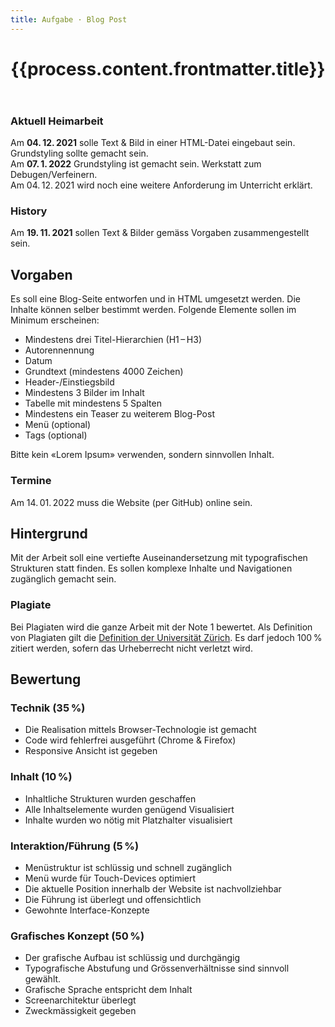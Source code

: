 ```yaml
---
title: Aufgabe · Blog Post
---
```



<header>

# {{process.content.frontmatter.title}}


</header>




<div class="next">

### Aktuell Heimarbeit
Am **04. 12. 2021** solle Text & Bild in einer HTML-Datei eingebaut sein. Grundstyling sollte gemacht sein.  
Am **07. 1. 2022** Grundstyling ist gemacht sein. Werkstatt zum Debugen/Verfeinern.   
Am 04. 12. 2021 wird noch eine weitere Anforderung im Unterricht erklärt.

### History
Am **19. 11. 2021** sollen Text & Bilder gemäss Vorgaben zusammengestellt sein.  


</div>



## Vorgaben
Es soll eine Blog-Seite entworfen und in HTML umgesetzt werden. Die Inhalte können selber bestimmt werden. Folgende Elemente sollen im Minimum erscheinen:
* Mindestens drei Titel-Hierarchien (H1 – H3)
* Autorennennung 
* Datum
* Grundtext (mindestens 4000 Zeichen)
* Header-/Einstiegsbild
* Mindestens 3 Bilder im Inhalt
* Tabelle mit mindestens 5 Spalten
* Mindestens ein Teaser zu weiterem Blog-Post
* Menü (optional)
* Tags (optional)

Bitte kein «Lorem Ipsum» verwenden, sondern sinnvollen Inhalt.


### Termine
Am 14. 01. 2022 muss die Website (per GitHub) online sein.


## Hintergrund
Mit der Arbeit soll eine vertiefte Auseinandersetzung mit typografischen Strukturen statt finden. Es sollen komplexe Inhalte und Navigationen zugänglich gemacht sein.



### Plagiate
Bei Plagiaten wird die ganze Arbeit mit der Note 1 bewertet. Als Definition von Plagiaten gilt die [Definition der Universität Zürich](https://web.archive.org/web/20180718162232/http://www.uzh.ch/de/studies/teaching/plagiate.html). Es darf jedoch 100 % zitiert werden, sofern das Urheberrecht nicht verletzt wird.



## Bewertung

### Technik (35 %)

* Die Realisation mittels Browser-Technologie ist gemacht
* Code wird fehlerfrei ausgeführt (Chrome & Firefox)
* Responsive Ansicht ist gegeben

### Inhalt (10 %)

* Inhaltliche Strukturen wurden geschaffen
* Alle Inhaltselemente wurden genügend Visualisiert
* Inhalte wurden wo nötig mit Platzhalter visualisiert

### Interaktion/Führung (5 %)

* Menüstruktur ist schlüssig und schnell zugänglich
* Menü wurde für Touch-Devices optimiert
* Die aktuelle Position innerhalb der Website ist nachvollziehbar
* Die Führung ist überlegt und offensichtlich
* Gewohnte Interface-Konzepte


### Grafisches Konzept (50 %)
* Der grafische Aufbau ist schlüssig und durchgängig
* Typografische Abstufung und Grössenverhältnisse sind sinnvoll gewählt.
* Grafische Sprache entspricht dem Inhalt
* Screenarchitektur überlegt
* Zweckmässigkeit gegeben